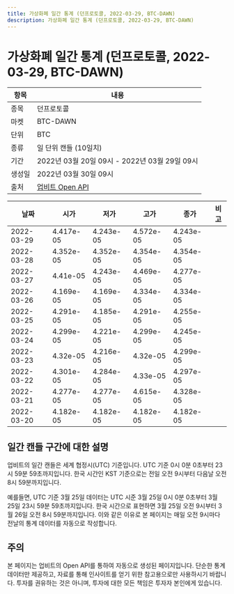 ```yaml
---
title: 가상화폐 일간 통계 (던프로토콜, 2022-03-29, BTC-DAWN)
description: 가상화폐 일간 통계 (던프로토콜, 2022-03-29, BTC-DAWN)
---
```



가상화폐 일간 통계 (던프로토콜, 2022-03-29, BTC-DAWN)
===

|항목|내용|
|--|--|
|종목|던프로토콜|
|마켓|BTC-DAWN|
|단위|BTC|
|종류|일 단위 캔들 (10일치)|
|기간|2022년 03월 20일 09시 - 2022년 03월 29일 09시|
|생성일|2022년 03월 30일 09시|
|출처|[업비트 Open API](https://docs.upbit.com)|


|날짜|시가|저가|고가|종가|비고|
|--|--|--|--|--|--|
|2022-03-29|4.417e-05|4.243e-05|4.572e-05|4.243e-05|    |
|2022-03-28|4.352e-05|4.352e-05|4.354e-05|4.354e-05|    |
|2022-03-27|4.41e-05|4.243e-05|4.469e-05|4.277e-05|    |
|2022-03-26|4.169e-05|4.169e-05|4.334e-05|4.334e-05|    |
|2022-03-25|4.291e-05|4.185e-05|4.291e-05|4.255e-05|    |
|2022-03-24|4.299e-05|4.221e-05|4.299e-05|4.245e-05|    |
|2022-03-23|4.32e-05|4.216e-05|4.32e-05|4.299e-05|    |
|2022-03-22|4.301e-05|4.284e-05|4.33e-05|4.297e-05|    |
|2022-03-21|4.277e-05|4.277e-05|4.615e-05|4.328e-05|    |
|2022-03-20|4.182e-05|4.182e-05|4.182e-05|4.182e-05|    |


일간 캔들 구간에 대한 설명
---


업비트의 일간 캔들은 세계 협정시(UTC) 기준입니다. 
UTC 기준 0시 0분 0초부터 23시 59분 59초까지입니다. 
한국 시간인 KST 기준으로는 전일 오전 9시부터 다음날 오전 8시 59분까지입니다. 


예를들면, UTC 기준 3월 25일 데이터는 UTC 시준 3월 25일 0시 0분 0초부터 3월 25일 23시 59분 59초까지입니다. 
한국 시간으로 표현하면 3월 25일 오전 9시부터 3월 26일 오전 8시 59분까지입니다. 
이와 같은 이유로 본 페이지는 매일 오전 9시마다 전날의 통계 데이터를 자동으로 작성합니다. 


주의
---


본 페이지는 업비트의 Open API를 통하여 자동으로 생성된 페이지입니다. 
단순한 통계 데이터만 제공하고, 자료를 통해 인사이트를 얻기 위한 참고용으로만 사용하시기 바랍니다. 
투자를 권유하는 것은 아니며, 투자에 대한 모든 책임은 투자자 본인에게 있습니다. 
